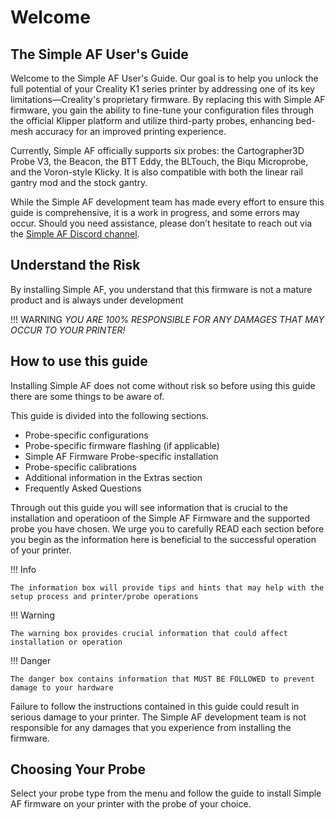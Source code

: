 
# Welcome

## The Simple AF User's Guide

Welcome to the Simple AF User's Guide. Our goal is to help you unlock the full potential of your Creality K1 series printer by addressing one of its key limitations—Creality's proprietary firmware. By replacing this with Simple AF firmware, you gain the ability to fine-tune your configuration files through the official Klipper platform and utilize third-party probes, enhancing bed-mesh accuracy for an improved printing experience.

Currently, Simple AF officially supports six probes: the Cartographer3D Probe V3, the Beacon, the BTT Eddy, the BLTouch, the Biqu Microprobe, and the Voron-style Klicky. It is also compatible with both the linear rail gantry mod and the stock gantry.

While the Simple AF development team has made every effort to ensure this guide is comprehensive, it is a work in progress, and some errors may occur. Should you need assistance, please don’t hesitate to reach out via the [Simple AF Discord channel](https://discord.gg/tGGVn5qjgv).

## Understand the Risk

By installing Simple AF, you understand that this firmware is not a mature product and is always under development

!!! WARNING
    *YOU ARE 100% RESPONSIBLE FOR ANY DAMAGES THAT MAY OCCUR TO YOUR PRINTER!*

## How to use this guide

Installing Simple AF does not come without risk so before using this guide there are some things to be aware of.

This guide is divided into the following sections.

* Probe-specific configurations
* Probe-specific firmware flashing (if applicable)
* Simple AF Firmware Probe-specific installation
* Probe-specific calibrations
* Additional information in the Extras section
* Frequently Asked Questions

Through out this guide you will see information that is crucial to the installation and operatioon of the Simple AF Firmware and the supported probe you have chosen.
We urge you to carefully READ each section before you begin as the information here is beneficial to the successful operation of your printer.

!!! Info

    The information box will provide tips and hints that may help with the setup process and printer/probe operations

!!! Warning

    The warning box provides crucial information that could affect installation or operation

!!! Danger

    The danger box contains information that MUST BE FOLLOWED to prevent damage to your hardware

Failure to follow the instructions contained in this guide could result in serious damage to your printer.  The Simple AF development team is not responsible for  any damages that you experience from installing the firmware.

## Choosing Your Probe

Select your probe type from the menu and follow the guide to install Simple AF firmware on your printer with the probe of your choice.
